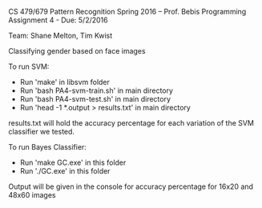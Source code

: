 CS 479/679 Pattern Recognition Spring 2016 – Prof. Bebis Programming Assignment 4 - Due: 5/2/2016

Team: Shane Melton, Tim Kwist

Classifying gender based on face images

To run SVM:
- Run 'make' in libsvm folder
- Run 'bash PA4-svm-train.sh' in main directory
- Run 'bash PA4-svm-test.sh' in main directory
- Run 'head -1 *.output > results.txt' in main directory

results.txt will hold the accuracy percentage for each variation of the SVM classifier we tested.



To run Bayes Classifier:
- Run 'make GC.exe' in this folder
- Run './GC.exe' in this folder

Output will be given in the console for accuracy percentage for 16x20 and 48x60 images
